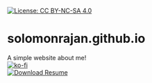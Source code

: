 [![License: CC BY-NC-SA 4.0](https://img.shields.io/badge/License-CC%20BY--NC--SA%204.0-lightgrey.svg)](https://creativecommons.org/licenses/by-nc-sa/4.0/)
# solomonrajan.github.io
A simple website about me!
<br>
[![ko-fi](https://ko-fi.com/img/githubbutton_sm.svg)](https://ko-fi.com/R6R12UF4S)
<br>
[![Download Resume](https://a.fsdn.com/con/app/sf-download-button)](https://sourceforge.net/projects/solomonrajan-resume/files/)
